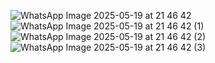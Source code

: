 ![WhatsApp Image 2025-05-19 at 21 46 42](https://github.com/user-attachments/assets/e392fd5f-72fe-4ca0-8ea5-0d39e77b7b13)
![WhatsApp Image 2025-05-19 at 21 46 42 (1)](https://github.com/user-attachments/assets/368dd4df-37aa-41ea-b0b6-a01cdcc2e2b1)
![WhatsApp Image 2025-05-19 at 21 46 42 (2)](https://github.com/user-attachments/assets/4169f1cc-523a-4a09-99db-63ea64730344)
![WhatsApp Image 2025-05-19 at 21 46 42 (3)](https://github.com/user-attachments/assets/6bfcc42f-61a1-4bf8-a43d-79adb20c7ab1)
